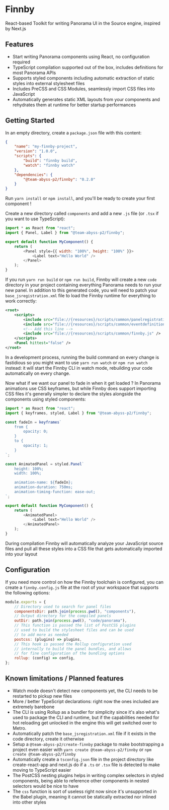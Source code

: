 # Finnby

React-based Toolkit for writing Panorama UI in the Source engine, inspired by
Next.js

## Features

-   Start writing Panorama components using React, no configuration required
-   TypeScript compilation supported out of the box, includes definitions for
    most Panorama APIs
-   Supports styled components including automatic extraction of static styles
    into external stylesheet files
-   Includes PreCSS and CSS Modules, seamlessly import CSS files into JavaScript
-   Automatically generates static XML layouts from your components and
    rehydrates them at runtime for better startup performances

## Getting Started

In an empty directory, create a `package.json` file with this content:

```json
{
    "name": "my-finnby-project",
    "version": "1.0.0",
    "scripts": {
        "build": "finnby build",
        "watch": "finnby watch"
    },
    "dependencies": {
        "@team-abyss-p2/finnby": "0.2.0"
    }
}
```

Run `yarn install` or `npm install`, and you'll be ready to create your first
component !

Create a new directory called `components` and add a new `.js` file (or `.tsx`
if you want to use TypeScript):

```js
import * as React from "react";
import { Panel, Label } from "@team-abyss-p2/finnby";

export default function MyComponent() {
    return (
        <Panel style={{ width: "100%", height: "100%" }}>
            <Label text="Hello World" />
        </Panel>
    );
}
```

If you run `yarn run build` or `npm run build`, Finnby will create a new `code`
directory in your project containing everything Panorama needs to run your new
panel. In addition to this generated code, you will need to patch your
`base_jsregistration.xml` file to load the Finnby runtime for everything to work
correctly:

```xml
<root>
    <scripts>
        <include src="file://{resources}/scripts/common/panelregistration.js" />
        <include src="file://{resources}/scripts/common/eventdefinition.js" />
        <!-- Add this line -->
        <include src="file://{resources}/scripts/common/finnby.js" />
    </scripts>
    <Panel hittest="false" />
</root>
```

In a development process, running the build command on every change is
fastidious so you might want to use `yarn run watch` or `npm run watch` instead:
it will start the Finnby CLI in watch mode, rebuilding your code automatically
on every change.

Now what if we want our panel to fade in when it get loaded ? In Panorama
animations use CSS keyframes, but while Finnby does support importing CSS files
it's generally simpler to declare the styles alongside the components using
styled components:

```js
import * as React from "react";
import { keyframes, styled, Label } from "@team-abyss-p2/finnby";

const fadeIn = keyframes`
    from {
        opacity: 0;
    }
    to {
        opacity: 1;
    }
`;

const AnimatedPanel = styled.Panel`
    height: 100%;
    width: 100%;

    animation-name: ${fadeIn};
    animation-duration: 750ms;
    animation-timing-function: ease-out;
`;

export default function MyComponent() {
    return (
        <AnimatedPanel>
            <Label text="Hello World" />
        </AnimatedPanel>
    );
}
```

During compilation Finnby will automatically analyze your JavaScript source
files and pull all these styles into a CSS file that gets automatically imported
into your layout

## Configuration

If you need more control on how the Finnby toolchain is configured, you can
create a `finnby.config.js` file at the root of your workspace that supports the
following options:

```js
module.exports = {
    // Directory used to search for panel files
    componentsDir: path.join(process.pwd(), "components"),
    // Output directory for the compiled panels
    outDir: path.join(process.pwd(), "code/panorama"),
    // This function is passed the list of PostCSS plugins
    // used to build the stylesheet files and can be used
    // to add more as needed
    postcss: (plugins) => plugins,
    // This hook is passed the Rollup configuration used
    // internally to build the panel bundles, and allows
    // for fine configuration of the bundling options
    rollup: (config) => config,
};
```

## Known limitations / Planned features

-   Watch mode doesn't detect new components yet, the CLI needs to be restarted
    to pickup new files
-   More / better TypeScript declarations: right now the ones included are
    extremely barebone
-   The CLI is using Rollup as a bundler for simplicity since it's also what's
    used to package the CLI and runtime, but if the capabilities needed for hot
    reloading get unlocked in the engine this will get switched over to Metro.
-   Automatically patch the `base_jsregistration.xml` file if it exists in the
    code directory, create it otherwise
-   Setup a `@team-abyss-p2/create-finnby` package to make bootstrapping a
    project even easier with `yarn create @team-abyss-p2/finnby` or
    `npm create @team-abyss-p2/finnby`
-   Automatically create a `tsconfig.json` file in the project directory like
    create-react-app and next.js do if a `.ts` or `.tsx` file is detected to
    make moving to TypeScript easier
-   The PostCSS nesting plugins helps in writing complex selectors in styled
    components, being able to reference other components in nested selectors
    would be nice to have
-   The `css` function is sort of useless right now since it's unsupported in
    the Babel plugin, meaning it cannot be statically extracted nor inlined into
    other styles
